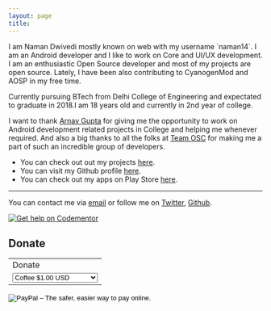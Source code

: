 ```yaml
---
layout: page
title:
---
```

<center>
<div class="github-card" data-github="naman14" data-width="400" data-height="" data-theme="medium"></div>
<script src="//cdn.jsdelivr.net/github-cards/latest/widget.js"></script>

</center>
I am Naman Dwivedi mostly known on web with my username `naman14`.
I am an Android developer and I like to work on Core and UI/UX development.
I am an enthusiastic Open Source developer and most of my projects are open source.
Lately, I have been also contributing to CyanogenMod and AOSP in my free time.

Currently pursuing BTech from Delhi College of Engineering and expectated to graduate in 2018.I am 18 years old and currently in 2nd year of college.

I want to thank [Arnav Gupta](http://championswimmer.in) for giving me the opportunity to work on Android development related projects in College and helping me whenever required. And also a big thanks to all the folks at [Team OSC](https://github.com/teamOSC) for making me a part of such an incredible group of developers.

* You can check out out my projects [here](http://naman-dwivedi.in/projects).
* You can visit my Github profile [here](https://github.com/naman14).
* You can check out my apps on Play Store [here](https://play.google.com/store/apps/developer?id=Naman14&hl=en).

-------

You can contact me via [email](mailto:namandwivedi14@gmail.com) or follow me on [Twitter](http://twitter.com/naman1405), [Github](http://github.com/naman14).  

[![Get help on Codementor](https://cdn.codementor.io/badges/get_help_github.svg)](https://www.codementor.io/naman14?utm_source=github&utm_medium=button&utm_term=naman14&utm_campaign=github)  

## Donate
<html>
<form action="https://www.paypal.com/cgi-bin/webscr" method="post" target="_top">
<input type="hidden" name="cmd" value="_s-xclick">
<input type="hidden" name="hosted_button_id" value="69645YU9JDBAQ">
<table>
<tr><td><input type="hidden" name="on0" value="Donate">Donate</td></tr><tr><td><select name="os0">
	<option value="Coffee">Coffee $1.00 USD</option>
	<option value="Burger">Burger $5.00 USD</option>
	<option value="Pizza">Pizza $10.00 USD</option>
	<option value="Large Pizza">Large Pizza $20.00 USD</option>
</select> </td></tr>
</table>
<input type="hidden" name="currency_code" value="USD">
<input type="image" src="https://www.paypalobjects.com/en_GB/i/btn/btn_paynow_LG.gif" border="0" name="submit" alt="PayPal – The safer, easier way to pay online.">
<img alt="" border="0" src="https://www.paypalobjects.com/en_GB/i/scr/pixel.gif" width="1" height="1">
</form>
</html>

